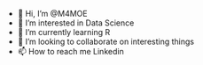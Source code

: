 - 👋 Hi, I’m @M4MOE
- 👀 I’m interested in Data Science 
- 🌱 I’m currently learning R 
- 💞️ I’m looking to collaborate on interesting things  
- 📫 How to reach me Linkedin

<!---
M4MOE/M4MOE is a ✨ special ✨ repository because its `README.md` (this file) appears on your GitHub profile.
You can click the Preview link to take a look at your changes.
--->
